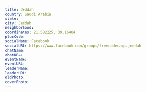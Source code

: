 ```yaml
---
title: Jeddah
country: Saudi Arabia
state: 
city: Jeddah
neighborhood: 
coordinates: 21.582225, 39.16404
plusCode:
socialName: Facebook
socialURL: https://www.facebook.com/groups/freecodecamp.jeddah
chatName:
chatURL:
eventName:
eventURL:
leaderName:
leaderURL:
oldPhoto: 
coverPhoto:
---
```

